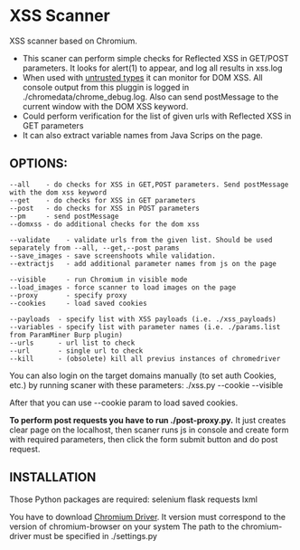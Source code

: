# XSS Scanner
XSS scanner based on Chromium.

* This scaner can perform simple checks for Reflected XSS in GET/POST parameters. It looks for alert(1) to appear, and log all results in xss.log
* When used with [untrusted types](https://github.com/filedescriptor/untrusted-types) it can monitor for DOM XSS. All console output from this pluggin is logged in ./chromedata/chrome\_debug.log. Also can send postMessage to the current window with the DOM XSS keyword.
* Could perform verification for the list of given urls with Reflected XSS in GET parameters
* It can also extract variable names from Java Scrips on the page. 

## OPTIONS:

```
--all    - do checks for XSS in GET,POST parameters. Send postMessage with the dom xss keyword
--get    - do checks for XSS in GET parameters
--post   - do checks for XSS in POST parameters
--pm     - send postMessage
--domxss - do additional checks for the dom xss

--validate    - validate urls from the given list. Should be used separately from --all, --get,--post params
--save_images - save screenshoots while validation.
--extractjs   - add additional parameter names from js on the page
 
--visible     - run Chromium in visible mode
--load_images - force scanner to load images on the page
--proxy       - specify proxy
--cookies     - load saved cookies

--payloads  - specify list with XSS payloads (i.e. ./xss_payloads)
--variables - specify list with parameter names (i.e. ./params.list from ParamMiner Burp plugin)
--urls      - url list to check
--url       - single url to check
--kill      - (obsolete) kill all previus instances of chromedriver
```

You can also login on the target domains manually (to set auth Cookies, etc.) by running scaner with these parameters: 
./xss.py --cookie --visible

After that you can use --cookie param to load saved cookies.

**To perform post requests you have to run ./post-proxy.py.**
It just creates clear page on the localhost, then scaner runs js in console and create form with required parameters, then click the form submit button and do post request.

## INSTALLATION
Those Python packages are required:
selenium
flask
requests
lxml

You have to download [Chromium Driver](https://chromedriver.chromium.org/).
It version must correspond to the version of chromium-browser on your system
The path to the chromium-driver must be specified in ./settings.py

